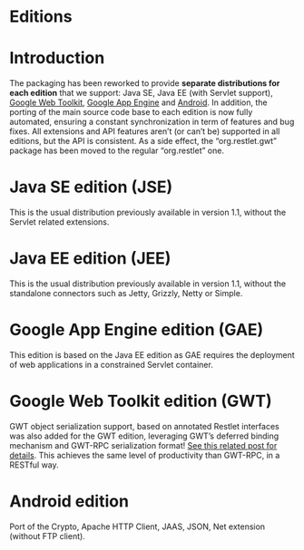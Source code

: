Editions
========

Introduction
============

The packaging has been reworked to provide **separate distributions for
each edition** that we support: Java SE, Java EE (with Servlet support),
[Google Web
Toolkit](http://blog.noelios.com/2008/07/25/restlet-ported-to-gwt/),
[Google App
Engine](http://blog.noelios.com/2009/04/11/restlet-in-the-cloud-with-google-app-engine/)
and
[Android](http://blog.noelios.com/2009/05/06/restlet-available-on-android-phones/).
In addition, the porting of the main source code base to each edition is
now fully automated, ensuring a constant synchronization in term of
features and bug fixes. All extensions and API features aren’t (or can’t
be) supported in all editions, but the API is consistent. As a side
effect, the “org.restlet.gwt” package has been moved to the regular
“org.restlet” one.

Java SE edition (JSE)
=====================

This is the usual distribution previously available in version 1.1,
without the Servlet related extensions.

Java EE edition (JEE)
=====================

This is the usual distribution previously available in version 1.1,
without the standalone connectors such as Jetty, Grizzly, Netty or
Simple.

Google App Engine edition (GAE)
===============================

This edition is based on the Java EE edition as GAE requires the
deployment of web applications in a constrained Servlet container.

Google Web Toolkit edition (GWT)
================================

GWT object serialization support, based on annotated Restlet interfaces
was also added for the GWT edition, leveraging GWT’s deferred binding
mechanism and GWT-RPC serialization format! [See this related post for
details](http://blog.noelios.com/2009/12/17/restlet-a-restful-middleware-for-gwt-gae-and-android/).
This achieves the same level of productivity than GWT-RPC, in a RESTful
way.

Android edition
===============

Port of the Crypto, Apache HTTP Client, JAAS, JSON, Net extension
(without FTP client).

